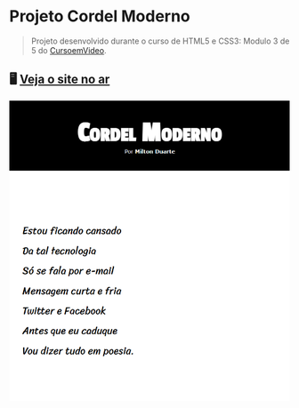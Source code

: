 # Projeto Cordel Moderno
> Projeto desenvolvido durante o curso de HTML5 e CSS3: Modulo 3 de 5 do [CursoemVideo](https://www.cursoemvideo.com). 
## 🖥️ [Veja o site no ar](https://rfluan.github.io/projeto-cordel/)
![foto](./.github/img-site-cordel.png)

